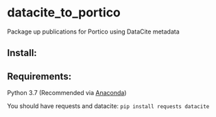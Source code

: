 # datacite_to_portico

Package up publications for Portico using DataCite metadata

## Install:

## Requirements: 

Python 3.7 (Recommended via [Anaconda](https://www.anaconda.com/download)) 

You should have requests and datacite: `pip install requests datacite`

